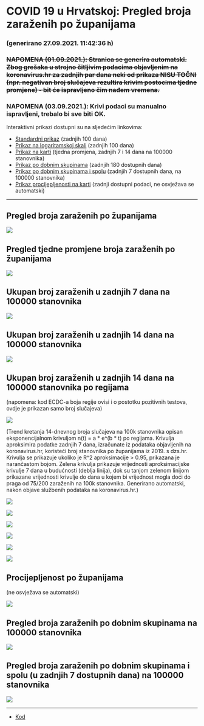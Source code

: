 # COVID 19 u Hrvatskoj: Pregled broja zaraženih po županijama

### (generirano 27.09.2021. 11:42:36 h)

### ~~NAPOMENA (01.09.2021.): Stranica se generira automatski. Zbog grešaka u strojno čitljivim podacima objavljenim na koronavirus.hr za zadnjih par dana neki od prikaza NISU TOČNI (npr. negativan broj slučajeva rezultira krivim postocima tjedne promjene) - bit će ispravljeno čim nađem vremena.~~

### NAPOMENA (03.09.2021.): Krivi podaci su manualno ispravljeni, trebalo bi sve biti OK.

Interaktivni prikazi dostupni su na sljedećim linkovima:

- [Standardni prikaz](html/index.html) (zadnjih 100 dana)
- [Prikaz na logaritamskoj skali](html/index_log.html) (zadnjih 100 dana)
- [Prikaz na karti](html/index_map.html) (tjedna promjena, zadnjih 7 i 14 dana na 100000 stanovnika)
- [Prikaz po dobnim skupinama](html/index_per_age.html) (zadnjih 180 dostupnih dana)
- [Prikaz po dobnim skupinama i spolu](html/index_pyramid.html) (zadnjih 7 dostupnih dana, na 100000 stanovnika)
- [Prikaz procijepljenosti na karti](html/index_vaccination.html) (zadnji dostupni podaci, ne osvježava se automatski)

-----

## Pregled broja zaraženih po županijama

![](img/2021_09_26_line_plots.png)

## Pregled tjedne promjene broja zaraženih po županijama

![](img/2021_09_26_map.png)

## Ukupan broj zaraženih u zadnjih 7 dana na 100000 stanovnika

![](img/2021_09_26_map_7_day_per_100k.png)

## Ukupan broj zaraženih u zadnjih 14 dana na 100000 stanovnika

![](img/2021_09_26_map_14_day_per_100k.png)

## Ukupan broj zaraženih u zadnjih 14 dana na 100000 stanovnika po regijama

(napomena: kod ECDC-a boja regije ovisi i o postotku pozitivnih testova, ovdje je prikazan samo broj slučajeva)

![](img/2021_09_26_map_14_day_per_100k_region.png)

(Trend kretanja 14-dnevnog broja slučajeva na 100k stanovnika opisan eksponencijalnom krivuljom n(t) = a * e^(b * t) po regijama. Krivulja aproksimira podatke zadnjih 7 dana, izračunate iz podataka objavljenih na koronavirus.hr, koristeći broj stanovnika po županijama iz 2019. s dzs.hr. Krivulja se prikazuje ukoliko je R^2 aproksimacije > 0.95, prikazana je narančastom bojom. Zelena krivulja prikazuje vrijednosti aproksimacijske krivulje 7 dana u budućnosti (deblja linija), dok su tanjom zelenom linijom prikazane vrijednosti krivulje do dana u kojem bi vrijednost mogla doći do praga od 75/200 zaraženih na 100k stanovnika. Generirano automatski, nakon objave službenih podataka na koronavirus.hr.)

![](img/2021_09_26_current_Jadranska_Hrvatska.png)

![](img/2021_09_26_current_Panonska_Hrvatska.png)

![](img/2021_09_26_current_Grad_Zagreb.png)

![](img/2021_09_26_current_Sjeverna_Hrvatska.png)

![](img/2021_09_26_current_Republika_Hrvatska.png)

![](img/2021_09_26_cases_hospitalisations_deaths_Republika_Hrvatska.png)

## Procijepljenost po županijama

(ne osvježava se automatski)

![](img/2021_09_26_vaccination.png)

## Pregled broja zaraženih po dobnim skupinama na 100000 stanovnika

![](img/2021_09_26_per_age_group.png)

## Pregled broja zaraženih po dobnim skupinama i spolu (u zadnjih 7 dostupnih dana) na 100000 stanovnika

![](img/2021_09_26_pyramid.png)

-----

- [Kod](https://github.com/ppalasek/covid_plots_croatia)

